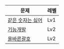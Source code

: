 |문제|레벨|
|------|---|
|[같은 숫자는 싫어](https://school.programmers.co.kr/learn/courses/30/lessons/12906) |Lv1|
|[기능개발](https://school.programmers.co.kr/learn/courses/30/lessons/42586)|Lv2|
|[올바른괄호](https://school.programmers.co.kr/learn/courses/30/lessons/12909)|Lv2|
